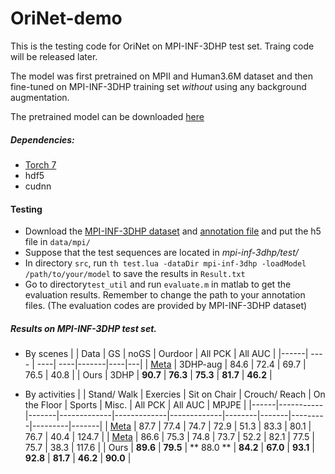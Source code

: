 # OriNet-demo
This is the testing code for OriNet on MPI-INF-3DHP test set. Traing code will be released later.

The model was first pretrained on MPII and Human3.6M dataset and then fine-tuned on MPI-INF-3DHP training set *without* using any background augmentation.

The pretrained model can be downloaded [here](https://drive.google.com/file/d/16UM6X5-7Drat2q1xF1BnvwslkFwsGNti/view?usp=sharing)

##### Dependencies:
* [Torch 7](http://torch.ch/docs/getting-started.html#_)
* hdf5
* cudnn

#### Testing
- Download the [MPI-INF-3DHP dataset](http://gvv.mpi-inf.mpg.de/3dhp-dataset/) and [annotation file](https://drive.google.com/file/d/1R1hWjRDHB8IOQZ74RIBOWA3_m_l6llVS/view?usp=sharing) and put the h5 file in `data/mpi/`
- Suppose that the test sequences are located in *mpi-inf-3dhp/test/*
- In directory `src`, run `th test.lua -dataDir mpi-inf-3dhp -loadModel /path/to/your/model` to save the results in `Result.txt`
- Go to directory`test_util` and run `evaluate.m` in matlab to get the evaluation results. Remember to change the path to your annotation files. (The evaluation codes are provided by MPI-INF-3DHP dataset)

##### Results on MPI-INF-3DHP test set.
* By scenes
|      | Data |  GS  | noGS | Ourdoor |  All PCK    |  All AUC |
|------| ---- | ----| ----|-------|----|---|
| [Meta](http://gvv.mpi-inf.mpg.de/3dhp-dataset/) | 3DHP-aug | 84.6 | 72.4 |   69.7  | 76.5 | 40.8 |
| Ours | 3DHP | **90.7** | **76.3** |   **75.3**  | **81.7** | **46.2** |

* By activities
|      | Stand/ Walk | Exercies | Sit on  Chair | Crouch/ Reach | On the  Floor | Sports | Misc. | All PCK | All AUC | MPJPE |
|------|-----------|-------|-------------|-------------|-------------|--------|-------|---------|---------|-------|
| [Meta](http://gvv.mpi-inf.mpg.de/projects/VNect/) |     87.7    |   77.4   |      74.7     |      72.9     |      51.3     |  83.3  |  80.1 |   76.7  |   40.4  | 124.7 |
| [Meta](http://gvv.mpi-inf.mpg.de/3dhp-dataset/) |     86.6    |   75.3   |      74.8     |      73.7     |      52.2     |  82.1  |  77.5 |   75.7  |   38.3  |  117.6     |
| Ours |       **89.6**    |   **79.5**   |     ** 88.0 **    |      **84.2**     |      **67.0**     |  **93.1**  |  **92.8** |   **81.7**  |   **46.2**  |  **90.0** |

